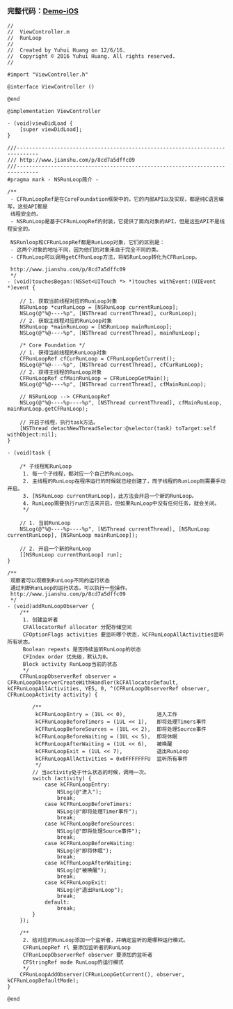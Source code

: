 
### 完整代码：[Demo-iOS][1]

	//
	//  ViewController.m
	//  RunLoop
	//
	//  Created by Yuhui Huang on 12/6/16.
	//  Copyright © 2016 Yuhui Huang. All rights reserved.
	//
	
	#import "ViewController.h"
	
	@interface ViewController ()
	
	@end
	
	@implementation ViewController
	
	- (void)viewDidLoad {
	    [super viewDidLoad];
	}
	
	///-----------------------------------------------------------------------------
	/// http://www.jianshu.com/p/8cd7a5dffc09
	///-----------------------------------------------------------------------------
	#pragma mark - NSRunLoop简介 -
	
	/**
	 - CFRunLoopRef是在CoreFoundation框架中的，它的内部API以及实现，都是纯C语言编写，这些API都是
	 线程安全的。
	 - NSRunLoop是基于CFRunLoopRef的封装，它提供了面向对象的API，但是这些API不是线程安全的。
	
	 NSRunloop和CFRunLoopRef都是RunLoop对象，它们的区别是：
	 - 这两个对象的地址不同，因为他们的对象来自于完全不同的类。
	 - CFRunLoop可以调用getCfRunLoop方法，将NSRunLoop转化为CFRunLoop。
	 
	 http://www.jianshu.com/p/8cd7a5dffc09
	 */
	- (void)touchesBegan:(NSSet<UITouch *> *)touches withEvent:(UIEvent *)event {
	    
	    // 1. 获取当前线程对应的RunLoop对象
	    NSRunLoop *curRunLoop = [NSRunLoop currentRunLoop];
	    NSLog(@"%@----%p", [NSThread currentThread], curRunLoop);
	    // 2. 获取主线程对应的RunLoop对象
	    NSRunLoop *mainRunLoop = [NSRunLoop mainRunLoop];
	    NSLog(@"%@----%p", [NSThread currentThread], mainRunLoop);
	    
	    /* Core Foundation */
	    // 1. 获得当前线程的RunLoop对象
	    CFRunLoopRef cfCurRunLoop = CFRunLoopGetCurrent();
	    NSLog(@"%@----%p", [NSThread currentThread], cfCurRunLoop);
	    // 2. 获得主线程的RunLoop对象
	    CFRunLoopRef cfMainRunLoop = CFRunLoopGetMain();
	    NSLog(@"%@----%p", [NSThread currentThread], cfMainRunLoop);
	    
	    // NSRunLoop --> CFRunLoopRef
	    NSLog(@"%@----%p----%p", [NSThread currentThread], cfMainRunLoop, mainRunLoop.getCFRunLoop);
	    
	    // 开启子线程，执行task方法。
	    [NSThread detachNewThreadSelector:@selector(task) toTarget:self withObject:nil];
	}
	
	- (void)task {
	    
	    /* 子线程和RunLoop
	     1. 每一个子线程，都对应一个自己的RunLoop。
	     2. 主线程的RunLoop在程序运行的时候就已经创建了，而子线程的RunLoop则需要手动开启。
	     3. [NSRunLoop currentRunLoop]，此方法会开启一个新的RunLoop。
	     4. RunLoop需要执行run方法来开启，但如果RunLoop中没有任何任务，就会关闭。
	     */
	    
	    // 1. 当前RunLoop
	    NSLog(@"%@----%p----%p", [NSThread currentThread], [NSRunLoop currentRunLoop], [NSRunLoop mainRunLoop]);
	    
	    // 2. 开启一个新的RunLoop
	    [[NSRunLoop currentRunLoop] run];
	}
	
	/**
	 观察者可以观察到RunLoop不同的运行状态
	 通过判断RunLoop的运行状态，可以执行一些操作。
	 http://www.jianshu.com/p/8cd7a5dffc09
	 */
	- (void)addRunLoopObserver {
	    /**
	     1. 创建监听者
	     CFAllocatorRef allocator 分配存储空间
	     CFOptionFlags activities 要监听哪个状态，kCFRunLoopAllActivities监听所有状态。
	     Boolean repeats 是否持续监听RunLoop的状态
	     CFIndex order 优先级，默认为0。
	     Block activity RunLoop当前的状态
	     */
	    CFRunLoopObserverRef observer = CFRunLoopObserverCreateWithHandler(kCFAllocatorDefault, kCFRunLoopAllActivities, YES, 0, ^(CFRunLoopObserverRef observer, CFRunLoopActivity activity) {
	        
	        /**
	         kCFRunLoopEntry = (1UL << 0),          进入工作
	         kCFRunLoopBeforeTimers = (1UL << 1),   即将处理Timers事件
	         kCFRunLoopBeforeSources = (1UL << 2),  即将处理Source事件
	         kCFRunLoopBeforeWaiting = (1UL << 5),  即将休眠
	         kCFRunLoopAfterWaiting = (1UL << 6),   被唤醒
	         kCFRunLoopExit = (1UL << 7),           退出RunLoop
	         kCFRunLoopAllActivities = 0x0FFFFFFFU  监听所有事件
	         */
	        // 当activity处于什么状态的时候，调用一次。
	        switch (activity) {
	            case kCFRunLoopEntry:
	                NSLog(@"进入");
	                break;
	            case kCFRunLoopBeforeTimers:
	                NSLog(@"即将处理Timer事件");
	                break;
	            case kCFRunLoopBeforeSources:
	                NSLog(@"即将处理Source事件");
	                break;
	            case kCFRunLoopBeforeWaiting:
	                NSLog(@"即将休眠");
	                break;
	            case kCFRunLoopAfterWaiting:
	                NSLog(@"被唤醒");
	                break;
	            case kCFRunLoopExit:
	                NSLog(@"退出RunLoop");
	                break;
	            default:
	                break;
	        }
	    });
	    
	    /**
	     2. 给对应的RunLoop添加一个监听者，并确定监听的是哪种运行模式。
	     CFRunLoopRef rl 要添加监听者的RunLoop
	     CFRunLoopObserverRef observer 要添加的监听者
	     CFStringRef mode RunLoop的运行模式
	     */
	    CFRunLoopAddObserver(CFRunLoopGetCurrent(), observer, kCFRunLoopDefaultMode);
	}
	
	@end
	

[1]:	https://github.com/mrhuangyuhui/demo-ios